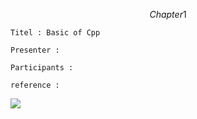 
$$
Chapter 1
$$

```
Titel : Basic of Cpp
```

```
Presenter : 
```

```
Participants : 
```

```
reference : 
```

![](http://bookimg.gilbut.co.kr/book/BN001899/rn_view_BN001899.jpg)

